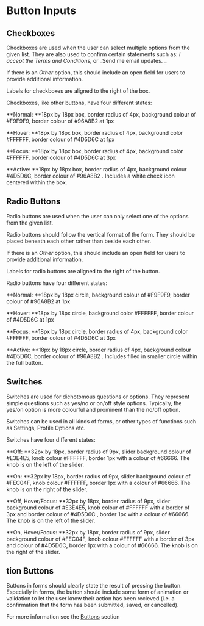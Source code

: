 # Button Inputs

## Checkboxes

Checkboxes are used when the user can select multiple options from the given list. They are also used to confirm certain statements such as: _I accept the Terms and Conditions,_ or _Send me email updates. _

If there is an _Other_ option, this should include an open field for users to provide additional information.

Labels for checkboxes are aligned to the right of the box. 

Checkboxes, like other buttons, have four different states:

**Normal: **18px by 18px box, border radius of 4px, background colour of \#F9F9F9, border colour of \#96A8B2 at 1px 

**Hover: **18px by 18px box, border radius of 4px, background color \#FFFFFF, border colour of \#4D5D6C at 1px

**Focus: **18px by 18px box, border radius of 4px, background color \#FFFFFF, border colour of \#4D5D6C at 3px

**Active: **18px by 18px box, border radius of 4px, background colour \#4D5D6C, border colour of \#96A8B2 . Includes a white check icon centered within the box. 

## Radio Buttons

Radio buttons are used when the user can only select one of the options from the given list.

Radio buttons should follow the vertical format of the form. They should be placed beneath each other rather than beside each other.

If there is an _Other_ option, this should include an open field for users to provide additional information.

Labels for radio buttons are aligned to the right of the button. 

Radio buttons have four different states:

**Normal: **18px by 18px circle, background colour of \#F9F9F9, border colour of \#96A8B2 at 1px 

**Hover: **18px by 18px circle, background color \#FFFFFF, border colour of \#4D5D6C at 1px

**Focus: **18px by 18px circle, border radius of 4px, background color \#FFFFFF, border colour of \#4D5D6C at 3px

**Active: **18px by 18px circle, border radius of 4px, background colour \#4D5D6C, border colour of \#96A8B2 . Includes filled in smaller circle within the full button. 

## Switches

Switches are used for dichotomous questions or options. They represent simple questions such as yes/no or on/off style options. Typically, the yes/on option is more colourful and prominent than the no/off option.

Switches can be used in all kinds of forms, or other types of functions such as Settings, Profile Options etc.

Switches have four different states:

**Off: **32px by 18px, border radius of 9px, slider background colour of \#E3E4E5, knob colour \#FFFFFF, border 1px with a colour of \#66666. The knob is on the left of the slider. 

**On: **32px by 18px, border radius of 9px, slider background colour of \#FEC04F, knob colour \#FFFFFF, border 1px with a colour of \#66666. The knob is on the right of the slider. 

**Off, Hover/Focus: **32px by 18px, border radius of 9px, slider background colour of \#E3E4E5, knob colour of \#FFFFFF with a border of 3px and border colour of \#4D5D6C , border 1px with a colour of \#66666. The knob is on the left of the slider. 

**On, Hover/Focus: **32px by 18px, border radius of 9px, slider background colour of \#FEC04F, knob colour \#FFFFFF with a border of 3px and colour of \#4D5D6C, border 1px with a colour of \#66666. The knob is on the right of the slider. 

## tion Buttons

Buttons in forms should clearly state the result of pressing the button. Especially in forms, the button should include some form of animation or validation to let the user know their action has been recieved \(i.e. a confirmation that the form has been submitted, saved, or cancelled\).

For more information see the [Buttons](https://www.gitbook.com/book/gctools-outilsgc/-gcdigital-design-system/edit#/edit/master/buttons.md?_k=1dnju1) section

